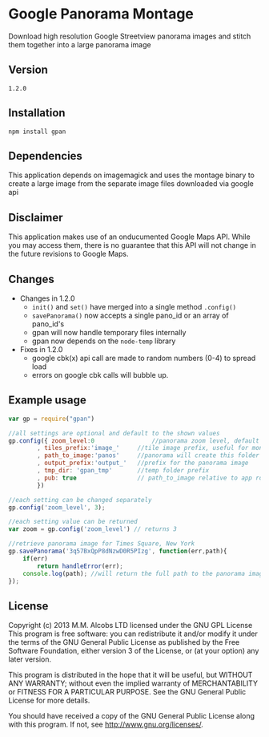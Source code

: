 # Google Panorama Montage

Download high resolution Google Streetview panorama images and stitch them together into a large panorama image

## Version
`1.2.0`

## Installation

`npm install gpan`

## Dependencies

This application depends on imagemagick and uses the montage binary to create a large image
from the separate image files downloaded via google api

## Disclaimer

This application makes use of an onducumented Google Maps API. While you may access them, there is no
guarantee that this API will not change in the future revisions to Google Maps.

## Changes

* Changes in 1.2.0
    * `init()` and `set()` have merged into a single method `.config()`
    * `savePanorama()` now accepts a single pano_id or an array of pano_id's
    * gpan will now handle temporary files internally
    * gpan now depends on the `node-temp` library
* Fixes in 1.2.0
    * google cbk(x) api call are made to random numbers (0-4) to spread load
    * errors on google cbk calls will bubble up.

## Example usage

```js
var gp = require("gpan")

//all settings are optional and default to the shown values
gp.config({ zoom_level:0				//panorama zoom level, default 0
		, tiles_prefix:'image_'		//tile image prefix, useful for montage
		, path_to_image:'panos'		//panorama will create this folder and store the panorama in it
		, output_prefix:'output_'	//prefix for the panorama image
		, tmp_dir: 'gpan_tmp'		//temp folder prefix
		, pub: true					// path_to_image relative to app root or public folder
		})

//each setting can be changed separately
gp.config('zoom_level', 3);

//each setting value can be returned
var zoom = gp.config('zoom_level') // returns 3

//retrieve panorama image for Times Square, New York
gp.savePanorama('3q57BxQpP8dNzwD0R5PIzg', function(err,path){
	if(err)
		return handleError(err);
	console.log(path); //will return the full path to the panorama image
});
```

## License

Copyright (c) 2013 M.M. Alcobs LTD  licensed under the GNU GPL License
This program is free software: you can redistribute it and/or modify
it under the terms of the GNU General Public License as published by
the Free Software Foundation, either version 3 of the License, or
(at your option) any later version.

This program is distributed in the hope that it will be useful,
but WITHOUT ANY WARRANTY; without even the implied warranty of
MERCHANTABILITY or FITNESS FOR A PARTICULAR PURPOSE.  See the
GNU General Public License for more details.

You should have received a copy of the GNU General Public License
along with this program.  If not, see <http://www.gnu.org/licenses/>.